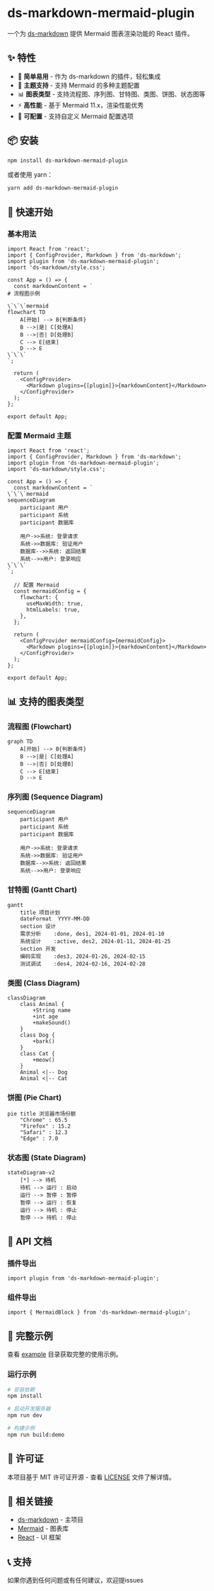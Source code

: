 # ds-markdown-mermaid-plugin

一个为 [ds-markdown](https://github.com/onshinpei/ds-markdown) 提供 Mermaid 图表渲染功能的 React 插件。

## ✨ 特性

- 🎯 **简单易用** - 作为 ds-markdown 的插件，轻松集成
- 🎨 **主题支持** - 支持 Mermaid 的多种主题配置
- 📊 **图表类型** - 支持流程图、序列图、甘特图、类图、饼图、状态图等
- ⚡ **高性能** - 基于 Mermaid 11.x，渲染性能优秀
- 🔧 **可配置** - 支持自定义 Mermaid 配置选项

## 📦 安装

```bash
npm install ds-markdown-mermaid-plugin
```

或者使用 yarn：

```bash
yarn add ds-markdown-mermaid-plugin
```

## 🚀 快速开始

### 基本用法

```tsx
import React from 'react';
import { ConfigProvider, Markdown } from 'ds-markdown';
import plugin from 'ds-markdown-mermaid-plugin';
import 'ds-markdown/style.css';

const App = () => {
  const markdownContent = `
# 流程图示例

\`\`\`mermaid
flowchart TD
    A[开始] --> B{判断条件}
    B -->|是| C[处理A]
    B -->|否| D[处理B]
    C --> E[结束]
    D --> E
\`\`\`
`;

  return (
    <ConfigProvider>
      <Markdown plugins={[plugin]}>{markdownContent}</Markdown>
    </ConfigProvider>
  );
};

export default App;
```

### 配置 Mermaid 主题

```tsx
import React from 'react';
import { ConfigProvider, Markdown } from 'ds-markdown';
import plugin from 'ds-markdown-mermaid-plugin';
import 'ds-markdown/style.css';

const App = () => {
  const markdownContent = `
\`\`\`mermaid
sequenceDiagram
    participant 用户
    participant 系统
    participant 数据库

    用户->>系统: 登录请求
    系统->>数据库: 验证用户
    数据库-->>系统: 返回结果
    系统-->>用户: 登录响应
\`\`\`
`;

  // 配置 Mermaid
  const mermaidConfig = {
    flowchart: {
      useMaxWidth: true,
      htmlLabels: true,
    },
  };

  return (
    <ConfigProvider mermaidConfig={mermaidConfig}>
      <Markdown plugins={[plugin]}>{markdownContent}</Markdown>
    </ConfigProvider>
  );
};

export default App;
```

## 📊 支持的图表类型

### 流程图 (Flowchart)

```mermaid
graph TD
    A[开始] --> B{判断条件}
    B -->|是| C[处理A]
    B -->|否| D[处理B]
    C --> E[结束]
    D --> E
```

### 序列图 (Sequence Diagram)

```mermaid
sequenceDiagram
    participant 用户
    participant 系统
    participant 数据库

    用户->>系统: 登录请求
    系统->>数据库: 验证用户
    数据库-->>系统: 返回结果
    系统-->>用户: 登录响应
```

### 甘特图 (Gantt Chart)

```mermaid
gantt
    title 项目计划
    dateFormat  YYYY-MM-DD
    section 设计
    需求分析    :done, des1, 2024-01-01, 2024-01-10
    系统设计    :active, des2, 2024-01-11, 2024-01-25
    section 开发
    编码实现    :des3, 2024-01-26, 2024-02-15
    测试调试    :des4, 2024-02-16, 2024-02-28
```

### 类图 (Class Diagram)

```mermaid
classDiagram
    class Animal {
        +String name
        +int age
        +makeSound()
    }
    class Dog {
        +bark()
    }
    class Cat {
        +meow()
    }
    Animal <|-- Dog
    Animal <|-- Cat
```

### 饼图 (Pie Chart)

```mermaid
pie title 浏览器市场份额
    "Chrome" : 65.5
    "Firefox" : 15.2
    "Safari" : 12.3
    "Edge" : 7.0
```

### 状态图 (State Diagram)

```mermaid
stateDiagram-v2
    [*] --> 待机
    待机 --> 运行 : 启动
    运行 --> 暂停 : 暂停
    暂停 --> 运行 : 恢复
    运行 --> 待机 : 停止
    暂停 --> 待机 : 停止
```

## 🔧 API 文档

### 插件导出

```tsx
import plugin from 'ds-markdown-mermaid-plugin';
```

### 组件导出

```tsx
import { MermaidBlock } from 'ds-markdown-mermaid-plugin';
```

## 📝 完整示例

查看 [example](./example/) 目录获取完整的使用示例。

### 运行示例

```bash
# 安装依赖
npm install

# 启动开发服务器
npm run dev

# 构建示例
npm run build:demo
```

## 📄 许可证

本项目基于 MIT 许可证开源 - 查看 [LICENSE](LICENSE) 文件了解详情。

## 🔗 相关链接

- [ds-markdown](https://github.com/onshinpei/ds-markdown) - 主项目
- [Mermaid](https://mermaid.js.org/) - 图表库
- [React](https://reactjs.org/) - UI 框架

## 📞 支持

如果你遇到任何问题或有任何建议，欢迎提issues
